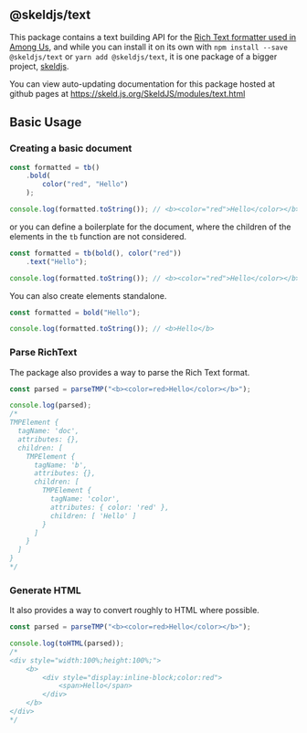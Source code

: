 ## @skeldjs/text

This package contains a text building API for the [Rich Text formatter used in Among Us](http://digitalnativestudios.com/textmeshpro/docs/rich-text), and while you can install it on its own with `npm install --save @skeldjs/text` or `yarn add @skeldjs/text`, it is one package of a bigger project, [skeldjs](https://github.com/skeldjs/SkeldJS).

You can view auto-updating documentation for this package hosted at github pages at https://skeld.js.org/SkeldJS/modules/text.html

## Basic Usage

### Creating a basic document
```ts
const formatted = tb()
    .bold(
        color("red", "Hello")
    );

console.log(formatted.toString()); // <b><color="red">Hello</color></b>
```
or you can define a boilerplate for the document, where the children of the elements in the `tb` function are not considered.
```ts
const formatted = tb(bold(), color("red"))
    .text("Hello");

console.log(formatted.toString()); // <b><color="red">Hello</color></b>
```

You can also create elements standalone.
```ts
const formatted = bold("Hello");

console.log(formatted.toString()); // <b>Hello</b>
```

### Parse RichText
The package also provides a way to parse the Rich Text format.
```ts
const parsed = parseTMP("<b><color=red>Hello</color></b>");

console.log(parsed);
/*
TMPElement {
  tagName: 'doc',
  attributes: {},
  children: [
    TMPElement {
      tagName: 'b',
      attributes: {},
      children: [
        TMPElement {
          tagName: 'color',
          attributes: { color: 'red' },
          children: [ 'Hello' ]
        }
      ]
    }
  ]
}
*/
```

### Generate HTML
It also provides a way to convert roughly to HTML where possible.
```ts
const parsed = parseTMP("<b><color=red>Hello</color></b>");

console.log(toHTML(parsed));
/*
<div style="width:100%;height:100%;">
    <b>
        <div style="display:inline-block;color:red">
            <span>Hello</span>
        </div>
    </b>
</div>
*/
```
